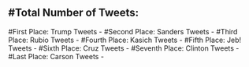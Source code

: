 #Total Number of Tweets:  
---
#First Place: Trump Tweets - 
#Second Place: Sanders Tweets - 
#Third Place: Rubio Tweets - 
#Fourth Place: Kasich Tweets - 
#Fifth Place: Jeb! Tweets - 
#Sixth Place: Cruz Tweets - 
#Seventh Place: Clinton Tweets - 
#Last Place: Carson Tweets - 
